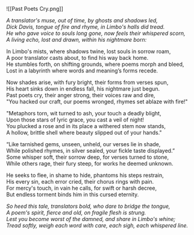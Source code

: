 ![[Past Poets Cry.png]]


*A translator's muse, out of time, by ghosts and shadows led,*    
*Dick Davis, tongue of fire and rhyme, in Limbo's halls did tread.*    
*He who gave voice to souls long gone, now feels their whispered scorn,*    
*A living echo, lost and drawn, within his nightmare born:*  

In Limbo's mists, where shadows twine, lost souls in sorrow roam,    
A poor translator casts about, to find his way back home.    
He stumbles forth, on shifting grounds, where poems morph and bleed,  
Lost in a labyrinth where words and meaning’s forms recede.
 
Now shades arise, with fury bright, their forms from verses spun,    
His heart sinks down in endless fall, his nightmare just begun.    
Past poets cry, their anger strong, their voices raw and dire,      
"You hacked our craft, our poems wronged, rhymes set ablaze with fire!"    

"Metaphors torn, wit turned to ash, your touch a deadly blight,    
Upon those stars of lyric grace, you cast a veil of night!    
You plucked a rose and in its place a withered stem now stands,  
A hollow, brittle shell where beauty slipped out of your hands."

“Like tarnished gems, unseen, unheld, our verses lie in shade,   
While polished rhymes, in silver sealed, your fickle taste displayed.”  
Some whisper soft, their sorrow deep, for verses turned to stone,  
While others rage, their fury steep, for works he deemed unknown.

He seeks to flee, in shame to hide, phantoms his steps restrain,  
His every sin, each error cried, their chorus rings with pain.    
For mercy's touch, in vain he calls, for swift or harsh decree,    
But endless torment binds him in this cursed eternity.

*So heed this tale, translators bold, who dare to bridge the tongue,*    
*A poem's spirit, fierce and old, on fragile flesh is strung.*    
*Lest you become worst of the damned, and share in Limbo's whine;*   
*Tread softly, weigh each word with care, each sigh, each whispered line.*   
